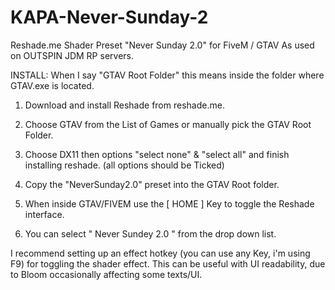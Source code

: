 # KAPA-Never-Sunday-2
Reshade.me Shader Preset "Never Sunday 2.0" for FiveM / GTAV
As used on OUTSPIN JDM RP servers.

INSTALL:
When I say "GTAV Root Folder" this means inside the folder where GTAV.exe is located.

1. Download and install Reshade from reshade.me.

2. Choose GTAV from the List of Games or manually pick the GTAV Root Folder. 

3. Choose DX11 then options "select none" & "select all" and finish installing reshade.
(all options should be Ticked)

4. Copy the "NeverSunday2.0" preset into the GTAV Root folder.

5. When inside GTAV/FIVEM use the [ HOME ] Key to toggle the Reshade interface.

6. You can select " Never Sundey 2.0 " from the drop down list.


I recommend setting up an effect hotkey (you can use any Key, i'm using F9) for toggling the shader effect.
This can be useful with UI readability, due to Bloom occasionally affecting some texts/UI.

